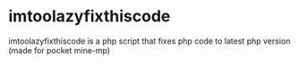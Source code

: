 # imtoolazyfixthiscode
imtoolazyfixthiscode is a php script that fixes php code to latest php version (made for pocket mine-mp)
